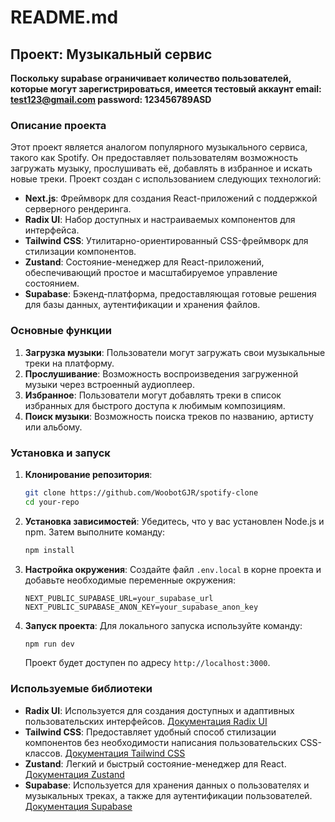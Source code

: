 # README.md

## Проект: Музыкальный сервис

**Поскольку supabase ограничивает количество пользователей, которые могут зарегистрироваться, имеется тестовый аккаунт email: test123@gmail.com password: 123456789ASD**

### Описание проекта

Этот проект является аналогом популярного музыкального сервиса, такого как Spotify. Он предоставляет пользователям возможность загружать музыку, прослушивать её, добавлять в избранное и искать новые треки. Проект создан с использованием следующих технологий:

- **Next.js**: Фреймворк для создания React-приложений с поддержкой серверного рендеринга.
- **Radix UI**: Набор доступных и настраиваемых компонентов для интерфейса.
- **Tailwind CSS**: Утилитарно-ориентированный CSS-фреймворк для стилизации компонентов.
- **Zustand**: Состояние-менеджер для React-приложений, обеспечивающий простое и масштабируемое управление состоянием.
- **Supabase**: Бэкенд-платформа, предоставляющая готовые решения для базы данных, аутентификации и хранения файлов.

### Основные функции

1. **Загрузка музыки**: Пользователи могут загружать свои музыкальные треки на платформу.
2. **Прослушивание**: Возможность воспроизведения загруженной музыки через встроенный аудиоплеер.
3. **Избранное**: Пользователи могут добавлять треки в список избранных для быстрого доступа к любимым композициям.
4. **Поиск музыки**: Возможность поиска треков по названию, артисту или альбому.

### Установка и запуск

1. **Клонирование репозитория**:

   ```bash
   git clone https://github.com/WoobotGJR/spotify-clone
   cd your-repo
   ```

2. **Установка зависимостей**:
   Убедитесь, что у вас установлен Node.js и npm. Затем выполните команду:

   ```bash
   npm install
   ```

3. **Настройка окружения**:
   Создайте файл `.env.local` в корне проекта и добавьте необходимые переменные окружения:

   ```plaintext
   NEXT_PUBLIC_SUPABASE_URL=your_supabase_url
   NEXT_PUBLIC_SUPABASE_ANON_KEY=your_supabase_anon_key
   ```

4. **Запуск проекта**:
   Для локального запуска используйте команду:
   ```bash
   npm run dev
   ```
   Проект будет доступен по адресу `http://localhost:3000`.

### Используемые библиотеки

- **Radix UI**: Используется для создания доступных и адаптивных пользовательских интерфейсов. [Документация Radix UI](https://www.radix-ui.com/docs)
- **Tailwind CSS**: Предоставляет удобный способ стилизации компонентов без необходимости написания пользовательских CSS-классов. [Документация Tailwind CSS](https://tailwindcss.com/docs)
- **Zustand**: Легкий и быстрый состояние-менеджер для React. [Документация Zustand](https://zustand-demo.pmnd.rs/docs)
- **Supabase**: Используется для хранения данных о пользователях и музыкальных треках, а также для аутентификации пользователей. [Документация Supabase](https://supabase.io/docs)
